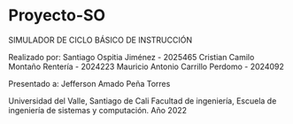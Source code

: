 # Proyecto-SO
SIMULADOR DE CICLO BÁSICO DE INSTRUCCIÓN

Realizado por:
Santiago Ospitia Jiménez - 2025465
Cristian Camilo Montaño Rentería - 2024223
Mauricio Antonio Carrillo Perdomo - 2024092

Presentado a:
Jefferson Amado Peña Torres

Universidad del Valle, Santiago de Cali
Facultad de ingeniería, Escuela de ingeniería de sistemas y computación.
Año 2022
